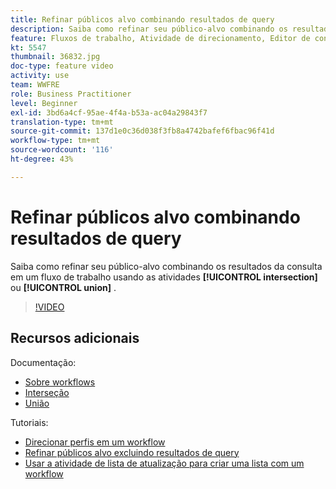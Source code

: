 ```yaml
---
title: Refinar públicos alvo combinando resultados de query
description: Saiba como refinar seu público-alvo combinando os resultados do query em um fluxo de trabalho usando a interseção ou as atividades de união.
feature: Fluxos de trabalho, Atividade de direcionamento, Editor de consultas
kt: 5547
thumbnail: 36832.jpg
doc-type: feature video
activity: use
team: WWFRE
role: Business Practitioner
level: Beginner
exl-id: 3bd6a4cf-95ae-4f4a-b53a-ac04a29843f7
translation-type: tm+mt
source-git-commit: 137d1e0c36d038f3fb8a4742bafef6fbac96f41d
workflow-type: tm+mt
source-wordcount: '116'
ht-degree: 43%

---
```


# Refinar públicos alvo combinando resultados de query

Saiba como refinar seu público-alvo combinando os resultados da consulta em um fluxo de trabalho usando as atividades **[!UICONTROL intersection]** ou **[!UICONTROL union]** .

>[!VIDEO](https://video.tv.adobe.com/v/36832?quality=12)

## Recursos adicionais

Documentação:

* [Sobre workflows](https://docs.adobe.com/content/help/pt-BR/campaign-classic/using/automating-with-workflows/introduction/about-workflows.html)
* [Interseção](https://docs.adobe.com/content/help/en/campaign-classic/using/automating-with-workflows/targeting-activities/intersection.html)
* [União](https://docs.adobe.com/content/help/en/campaign-classic/using/automating-with-workflows/targeting-activities/union.html)

Tutoriais:

* [Direcionar perfis em um workflow](/help/getting-started/targeting-profiles-in-a-workflow.md)
* [Refinar públicos alvo excluindo resultados de query](/help/automating-with-workflows/refining-targets-by-excluding-query-results.md)
* [Usar a atividade de lista de atualização para criar uma lista com um workflow](/help/automating-with-workflows/using-the-update-list-activity.md)
